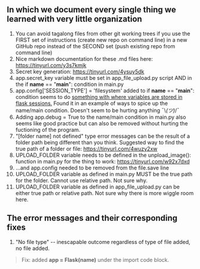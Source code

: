 ## In which we document every single thing we learned with very little organization
1. You can avoid tagalong files from other git working trees if you use the FIRST set of instructions (create new repo on command line) in a new GitHub repo instead of the SECOND set (push existing repo from command line)
2. Nice markdown documentation for these .md files here: https://tinyurl.com/y3s7kmjk
3. Secret key generation: https://tinyurl.com/4ysuy5dk
4. app.secret_key variable must be set in app_file_upload.py script AND in the if __name__ == "__main__": condition in main.py
5. app.config['SESSION_TYPE'] = 'filesystem' added to if __name__ == "__main__": condition seems to do [something with where variables are stored in flask sessions.](https://tinyurl.com/2p9awsuv) Found it in an example of ways to spice up the name/main condition. Doesn't seem to be hurting anything ¯\\_(ツ)_/¯
6. Adding app.debug = True to the name/main condition in main.py also seems like good practice but can also be removed without hurting the fuctioning of the program.
7. "[folder name] not defined" type error messages can be the result of a folder path being different than you think. Suggested way to find the true path of a folder or file: https://tinyurl.com/4wuzy2xw
8. UPLOAD_FOLDER variable needs to be defined in the unpload_image(): function in main.py for the thing to work: https://tinyurl.com/w92x7dxd
9. ...and app.config needed to be removed from the file.save line 
10. UPLOAD_FOLDER variable as defined in main.py MUST be the true path for the folder. Cannot use relative path. Not sure why.
11. UPLOAD_FOLDER variable as defined in app_file_upload.py can be either true path or relative path. Not sure why there is more wiggle room here.

## The error messages and their corresponding fixes
1. "No file type" -- inescapable outcome regardless of type of file added, no file added.
> Fix: added **app = Flask(__name__)** under the import code block.